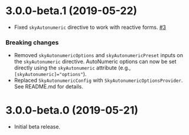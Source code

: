 # 3.0.0-beta.1 (2019-05-22)

- Fixed `skyAutonumeric` directive to work with reactive forms. [#3](https://github.com/blackbaud/skyux-autonumeric/pull/3)

### Breaking changes
- Removed `skyAutonumericOptions` and `skyAutonumericPreset` inputs on the `skyAutonumeric` directive. AutoNumeric options can now be set directly using the `skyAutonumeric` attribute (e.g., `[skyAutonumeric]="options"`).
- Replaced `SkyAutonumericConfig` with `SkyAutonumericOptionsProvider`. See README.md for details.

# 3.0.0-beta.0 (2019-05-21)

- Initial beta release.
